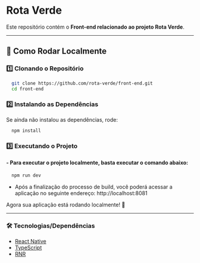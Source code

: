 # Rota Verde

Este repositório contém o **Front-end relacionado ao projeto Rota Verde**.

---

## 🚀 Como Rodar Localmente

### 1️⃣ Clonando o Repositório
```bash
  git clone https://github.com/rota-verde/front-end.git
  cd front-end
```

### 2️⃣ Instalando as Dependências
Se ainda não instalou as dependências, rode:
```bash
  npm install
```

### 3️⃣ Executando o Projeto
#### - Para executar o projeto localmente, basta executar o comando abaixo:

```bash
  npm run dev
```

  - Após a finalização do processo de build, você poderá acessar a aplicação no seguinte endereço: http://localhost:8081


Agora sua aplicação está rodando localmente! 🎉

---

### 🛠️ Tecnologias/Dependências
- [React Native](https://angular.dev/)
- [TypeScript](https://www.typescriptlang.org/)
- [RNR](https://rnr-docs.vercel.app/getting-started/introduction/)